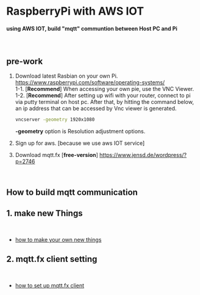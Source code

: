 # **RaspberryPi with AWS IOT**

#### using AWS IOT, build "mqtt" communtion between Host PC and Pi

<br>


## **pre-work**

1. Download latest Rasbian on your own Pi. <https://www.raspberrypi.com/software/operating-systems/> <br> 
    1-1. [**Recommend**] When accessing your own pie, use the VNC Viewer. <br>
    1-2. [**Recommend**] After setting up wifi with your router, connect to pi via putty terminal on host pc. After that, by hitting the command below, an ip address that can be accessed by Vnc viewer is generated.
    ```bash
    vncserver -geometry 1920x1080
    ```
    **-geometry** option is Resolution adjustment options.

2. Sign up for aws. [because we use aws IOT service]
3. Download mqtt.fx [**free-version**] <https://www.jensd.de/wordpress/?p=2746>

<br>


## **How to build mqtt communication**


## **1. make new Things**

<br>


- [how to make your own new things](makeNewThings.md)



## **2. mqtt.fx client setting**

<br>

- [how to set up mqtt.fx client]()